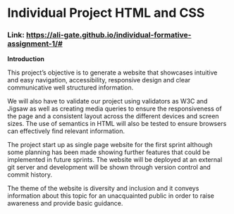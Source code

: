 #  Individual Project HTML and CSS
### Link: https://ali-gate.github.io/individual-formative-assignment-1/#

**Introduction**

This project’s objective is to generate a website that showcases intuitive and easy navigation, accessibility, responsive design and clear communicative well structured information.

We will also have to validate our project using validators as W3C and Jigsaw as well as creating media queries to ensure the responsiveness of the page and a consistent layout across the different devices and screen sizes.  The use of semantics in HTML will also be tested to ensure browsers can effectively find relevant information.

The project start up as single page website for the first sprint although some planning has been made showing further features that could be implemented in future sprints.
The website will be deployed at  an external git server and development will be shown through version control and commit history.

The theme of the website is diversity and inclusion and it conveys  information about this topic for an unacquainted public in order to raise awareness and provide basic guidance.


